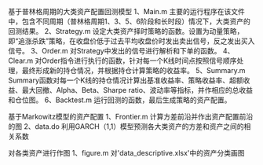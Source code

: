 基于普林格周期的大类资产配置回测模型
1、Main.m
主要的运行程序在该文件中，包含不同周期（普林格周期1、3、5、6阶段和长时段）情况下，大类资产的回测结果。
2、Strategy.m
设定大类资产择时策略的函数。设置为动量策略，即“追涨杀跌”策略，在收盘价低于过去平均收盘价时发出卖出信号，反之发出买入信号。
3、Order.m
对Strategy中发出的信号进行解析和下单的函数。
4、Clear.m
对Order指令进行执行的函数，针对每一个K线时间点按照信号顺序处理，最终形成新的持仓情况，并根据持仓计算策略的收益率。
5、Summary.m
Summary函数对每一个K线的持仓情况计算出基准收益率、策略收益率、超额收益、最大回撤、Alpha、Beta、Sharpe ratio、波动率等指标，并作相应的总收益和仓位图。
6、Backtest.m
运行回测的函数，最后生成策略的资产配置。

基于Markowitz模型的资产配置
1、Frontier.m
计算方差前沿并作出资产配置前沿的图
2、data.do
利用GARCH（1,1）模型预测各大类资产的方差和资产之间的相关系数

对各类资产进行作图
1、figure.m
对'data_descriptive.xlsx'中的资产分类画图
